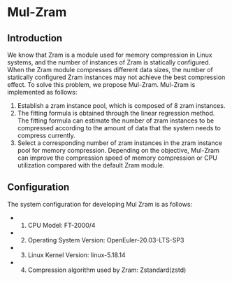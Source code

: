 # Mul-Zram
## Introduction
We know that Zram is a module used for memory compression in Linux systems, and the number of instances of Zram is statically configured. When the Zram module compresses different data sizes, the number of statically configured Zram instances may not achieve the best compression effect. To solve this problem, we propose Mul-Zram.
Mul-Zram is implemented as follows:
1) Establish a zram instance pool, which is composed of 8 zram instances.
2) The fitting formula is obtained through the linear regression method. The fitting formula can estimate the number of zram instances to be compressed according to the amount of data that the system needs to compress currently.
3) Select a corresponding number of zram instances in the zram instance pool for memory compression.
Depending on the objective, Mul-Zram can improve the compression speed of memory compression or CPU utilization compared with the default Zram module.
## Configuration 
The system configuration for developing Mul Zram is as follows:
* 1. CPU Model: FT-2000/4
* 2. Operating System Version: OpenEuler-20.03-LTS-SP3
* 3. Linux Kernel Version: linux-5.18.14
* 4. Compression algorithm used by Zram: Zstandard(zstd)
